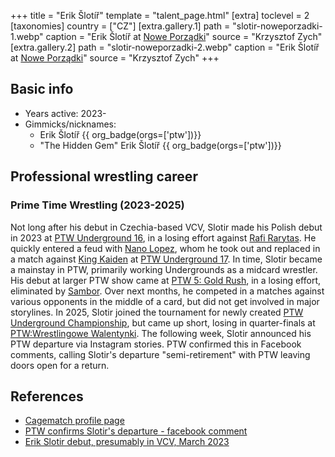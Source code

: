 +++
title = "Erik Šlotíř"
template = "talent_page.html"
[extra]
toclevel = 2
[taxonomies]
country = ["CZ"]
[extra.gallery.1]
path = "slotir-noweporzadki-1.webp"
caption = "Erik Šlotíř at [Nowe Porządki](@/e/ptw/2025-01-11-ptw-nowe-porzadki.md)"
source = "Krzysztof Zych"
[extra.gallery.2]
path = "slotir-noweporzadki-2.webp"
caption = "Erik Šlotíř at [Nowe Porządki](@/e/ptw/2025-01-11-ptw-nowe-porzadki.md)"
source = "Krzysztof Zych"
+++
## Basic info

* Years active: 2023-
* Gimmicks/nicknames:
  - Erik Šlotíř {{ org_badge(orgs=['ptw'])}}
  - "The Hidden Gem" Erik Šlotíř {{ org_badge(orgs=['ptw'])}}

## Professional wrestling career 

### Prime Time Wrestling (2023-2025)

Not long after his debut in Czechia-based VCV, Slotir made his Polish debut in 2023 at [PTW Underground 16](e/ptw/2023-07-30-ptw-underground-16/), in a losing effort against [Rafi Rarytas](@/w/rafi.md). He quickly entered a feud with [Nano Lopez](@/w/nano-lopez.md), whom he took out and replaced in a match against [King Kaiden](@/w/king-kaiden.md) at [PTW Underground 17](@/e/ptw/2023-09-03-ptw-underground-17.md).
In time, Slotir became a mainstay in PTW, primarily working Undergrounds as a midcard wrestler. His debut at larger PTW show came at [PTW 5: Gold Rush](e/ptw/2024-02-03-ptw-5-gold-rush.md), in a losing effort, eliminated by [Sambor](@/w/sambor.md). Over next months, he competed in a matches against various opponents in the middle of a card, but did not get involved in major storylines. 
In 2025, Slotir joined the tournament for newly created [PTW Underground Championship](@/c/ptw-underground-championship.md), but came up short, losing in quarter-finals at [PTW:Wrestlingowe Walentynki](@/e/ptw/2025-02-15-ptw-wrestlingowe-walentynki.md). The following week, Slotir announced his PTW departure via Instagram stories. PTW confirmed this in Facebook comments, calling Slotir's departure "semi-retirement" with PTW leaving doors open for a return.
  
## References

* [Cagematch profile page](https://www.cagematch.net/?id=2&nr=27518)
* [PTW confirms Slotir's departure - facebook comment](https://www.facebook.com/PrimeTimeWrestlingPL/posts/pfbid0EtinH8uSMwm67BR4ji5Pr3VmFzpK9e2txKTuda6QqyEmQcxYd1o29SzUAABnowQJl?comment_id=2058644111321986&reply_comment_id=635351272208635&__cft__[0]=AZXpyH5CZO0QQvYu2vhHj2aAO_w7ifAKMN6QNtQXKGKMo5zjdBsKKVuPE0guIq8rqrMwCkw5rDt6D5vY1dK3Jiw7HBSBJL-IjJI4T2w7r0H8raSD-PjlaVrJT5UvTjGr-hWma3nYtvlVA5WBQB3zZz60uldl7RTXtnIDsa7FzWRosoipyRsgupm35reIfp0emqI&__tn__=R]-R)
* [Erik Slotir debut, presumably in VCV, March 2023](https://www.instagram.com/p/CqYiAFzsVf2/?img_index=1)
